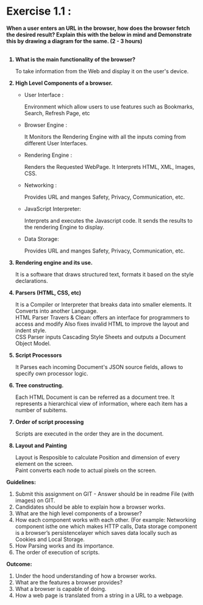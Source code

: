 <h1>Exercise 1.1 :</h1>

<b>
When a user enters an URL in the browser, how does the browser fetch the desired result? Explain this with the below in mind and Demonstrate this by drawing a diagram for the same. (2 - 3 hours)</b><br><br>
<ol>
    <b><li>What is the main functionality of the browser?</li></b>
    <p>
        To take information from the Web and display it on the user's device.
    </p>
    <b><li>High Level Components of a browser.</li></b>
    <p>
        <ul>
            <li>
                User Interface : 
                    <p>
                        Environment which allow users to use features  such as Bookmarks, Search, Refresh Page, etc
                    </p>
            </li>
            <li>
                Browser Engine : 
                    <p>
                        It Monitors the Rendering Engine with all the inputs coming from different User Interfaces.
                    </p>
            </li>
            <li>
                Rendering Engine : 
                    <p>
                        Renders the Requested WebPage. It Interprets HTML, XML, Images, CSS.
                    </p>
            </li>
            <li>
                Networking : 
                    <p>
                        Provides URL and manges Safety, Privacy, Communication, etc.
                    </p>
            </li>
            <li>
                JavaScript Interpreter: 
                    <p>
                        Interprets and executes the Javascript code. It sends the results to the rendering Engine to display.
                    </p>
            </li>
            <li>
                Data Storage: 
                    <p>
                        Provides URL and manges Safety, Privacy, Communication, etc.
                    </p>
            </li>
        </ul>
    </p>
    <b><li>Rendering engine and its use.</li></b>
    <p>
        It is a software that draws structured text, formats it based on the style declarations.
    </p>
    <b><li>Parsers (HTML, CSS, etc)</li></b>
    <p>
        It is a Compiler or Interpreter that breaks data into smaller elements. It Converts into another Language.
        <br>
        HTML Parser Travers & Clean: offers an interface for programmers to access and modify Also fixes invalid HTML to improve the layout and indent style.
        <br>
        CSS Parser inputs Cascading Style Sheets and outputs a Document Object Model.
    </p>
    <b><li>Script Processors</li></b>
    <p>
        It Parses each incoming Document's JSON source fields, allows to specify own processor logic.
    </p>
    <b><li>Tree constructing.</li></b>
    <p>
        Each HTML Document is can be referred as a document tree. It represents a hierarchical view of information, where each item has a number of subitems.
    </p>
    <b><li>Order of script processing</li></b>
    <p>
        Scripts are executed in the order they are in the document. 
    </p>
    <b><li>Layout and Painting</li></b>
    <p>
        Layout is Resposible to calculate Position and dimension of every element on the screen.<br>
        Paint converts each node to actual pixels on the screen.
    </p>
</ol>

<b>Guidelines:</b>
<ol>
    <li>Submit this assignment on GIT - Answer should be in readme File (with images) on GIT.</li>
    <li>Candidates should be able to explain how a browser works.</li>
    <li>What are the high level components of a browser?</li>
    <li>How each component works with each other. (For example: Networking component isthe one which makes HTTP calls, Data storage component is a browser’s persistencelayer which saves data locally such as Cookies and Local Storage.</li>
    <li>How Parsing works and its importance.</li>
    <li>The order of execution of scripts.</li>
</ol>

<b>Outcome:</b>
<ol>
    <li>Under the hood understanding of how a browser works.</li>
    <li>What are the features a browser provides?</li>
    <li>What a browser is capable of doing.</li>
    <li>How a web page is translated from a string in a URL to a webpage.</li>
</ol>